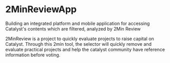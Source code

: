 # 2MinReviewApp
Building an integrated platform and mobile application for accessing Catalyst's contents which are filtered, analyzed by 2Min Review

2MinReview is a project to quickly evaluate projects to raise capital on Catalyst. Through this 2min tool, the selector will quickly remove and evaluate practical projects and help the catalyst community have reference information before voting.
